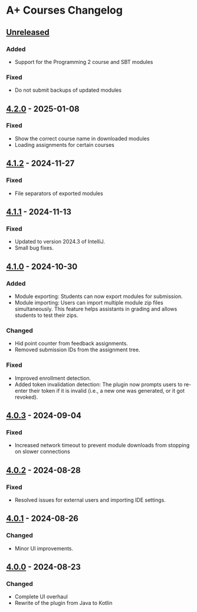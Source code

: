<!-- Keep a Changelog guide -> https://keepachangelog.com -->

# A+ Courses Changelog

## [Unreleased]

### Added

- Support for the Programming 2 course and SBT modules

### Fixed

- Do not submit backups of updated modules

## [4.2.0] - 2025-01-08

### Fixed

- Show the correct course name in downloaded modules
- Loading assignments for certain courses

## [4.1.2] - 2024-11-27

### Fixed

- File separators of exported modules

## [4.1.1] - 2024-11-13

### Fixed

- Updated to version 2024.3 of IntelliJ.
- Small bug fixes.

## [4.1.0] - 2024-10-30

### Added

- Module exporting: Students can now export modules for submission.
- Module importing: Users can import multiple module zip files simultaneously. This feature helps assistants in grading
  and allows students to test their zips.

### Changed

- Hid point counter from feedback assignments.
- Removed submission IDs from the assignment tree.

### Fixed

- Improved enrollment detection.
- Added token invalidation detection: The plugin now prompts users to re-enter their token if it is invalid (i.e., a new
  one was generated, or it got revoked).

## [4.0.3] - 2024-09-04

### Fixed

- Increased network timeout to prevent module downloads from stopping on slower connections

## [4.0.2] - 2024-08-28

### Fixed

- Resolved issues for external users and importing IDE settings.

## [4.0.1] - 2024-08-26

### Changed

- Minor UI improvements.

## [4.0.0] - 2024-08-23

### Changed

- Complete UI overhaul
- Rewrite of the plugin from Java to Kotlin

[Unreleased]: https://github.com/Aalto-LeTech/aplus-courses/compare/v4.2.0...HEAD

[4.2.0]: https://github.com/Aalto-LeTech/aplus-courses/compare/v4.1.2...v4.2.0

[4.2.0]: https://github.com/Aalto-LeTech/aplus-courses/compare/v4.1.2...v4.2.0

[4.1.2]: https://github.com/Aalto-LeTech/aplus-courses/compare/v4.1.1...v4.1.2

[4.1.1]: https://github.com/Aalto-LeTech/aplus-courses/compare/v4.1.0...v4.1.1

[4.1.0]: https://github.com/Aalto-LeTech/aplus-courses/compare/v4.0.3...v4.1.0

[4.0.3]: https://github.com/Aalto-LeTech/aplus-courses/compare/v4.0.2...v4.0.3

[4.0.2]: https://github.com/Aalto-LeTech/aplus-courses/compare/v4.0.1...v4.0.2

[4.0.1]: https://github.com/Aalto-LeTech/aplus-courses/compare/v4.0.0...v4.0.1

[4.0.0]: https://github.com/Aalto-LeTech/aplus-courses/commits/v4.0.0